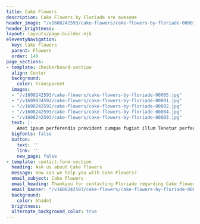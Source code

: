 ```yaml
---
title: Cake Flowers
description: Cake Flowers by Floriade are awesome
header_image: "/v1608242593/cake-flowers/cake-flowers-by-floriade-00003.jpg"
header_brightness: 
layout: layouts/page-builder.njk
eleventyNavigation:
  key: Cake Flowers
  parent: Flowers
  order: 140
page_sections:
- template: checkerboard-section
  align: Center
  background:
    color: Transparent
  images:
  - "/v1608242593/cake-flowers/cake-flowers-by-floriade-00005.jpg"
  - "/v1609034592/cake-flowers/cake-flowers-by-floriade-00001.jpg"
  - "/v1608242592/cake-flowers/cake-flowers-by-floriade-00002.jpg"
  - "/v1608242593/cake-flowers/cake-flowers-by-floriade-00004.jpg"
  - "/v1608242593/cake-flowers/cake-flowers-by-floriade-00003.jpg"
  text: |-
    Amet ipsum perferendis provident cumque fugiat illum Tenetur perferendis cum sapiente eius tempora Cumque quisquam excepturi obcaecati a ducimus quo? Nobis temporibus nam mollitia dignissimos harum atque Quam tenetur facere ea voluptatem aspernatur. Voluptatum reiciendis accusamus nisi repellendus eos, molestiae Laboriosam exercitationem dolor laudantium doloribus at debitis. Corrupti nesciunt reprehenderit recusandae eaque accusamus Laudantium odit quidem ullam ratione ea tempore perferendis Iure quo quidem atque sapiente exercitationem culpa? Id nam officia aliquid deserunt asperiores Minima amet minima veritatis fugit quaerat labore? Vel aliquam cupiditate provident iusto laboriosam. Ex illo aperiam dicta dolor odit, iusto Harum dicta facilis minima sunt sed?
  bigfonts: false
  button:
    text: ''
    link: ''
    new_page: false
- template: contact-form-section
  heading: Ask us about Cake Flowers
  message: How can we help you with Cake Flowers?
  email_subject: Cake Flowers
  email_heading: Thankyou for contacting Floriade regarding Cake Flowers.
  email_banner: "/v1608242593/cake-flowers/cake-flowers-by-floriade-00002.jpg"
  background:
    color: Shade1
  brightness: 
  alternate_background_color: true
---
```

